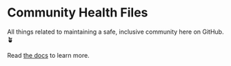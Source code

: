 # Community Health Files

All things related to maintaining a safe, inclusive community here on GitHub. 🪴

Read [the docs](https://docs.github.com/en/communities/setting-up-your-project-for-healthy-contributions/creating-a-default-community-health-file) to learn more.
